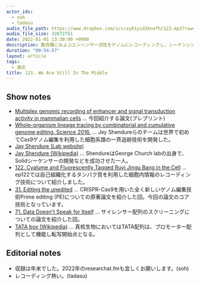 ```yaml
---
actor_ids:
  - soh
  - tadasu
audio_file_path: https://www.dropbox.com/s/ccxy61yid2knefh/123.mp3?raw=1
audio_file_size: 32872751
date: 2022-01-01 13:30:00 +0900
description: 数百種におよぶエンハンサー活性をゲノムにレコーディングし、シーケンシングによって一斉に読み出すテクノロジーについての論文を読みました。
duration: "00:54:57"
layout: article
tags:
  - 論文
title: 123. We Are Still In The Middle
---
```


## Show notes
- [Multiplex genomic recording of enhancer and signal transduction activity in mammalian cells](https://www.biorxiv.org/content/10.1101/2021.11.05.467434v1) ... 今回紹介する論文(プレプリント)
- [Whole-organism lineage tracing by combinatorial and cumulative genome editing. Science 2016.](https://pubmed.ncbi.nlm.nih.gov/27229144/) ... Jey Shendureらのチームは世界で初めてCas9ゲノム編集を利用した細胞系譜の一斉追跡技術を開発した。
- [Jay Shendure (Lab website)](https://shendure-web.gs.washington.edu/)
- [Jay Shendure (Wikipedia)](https://en.wikipedia.org/wiki/Jay_Shendure) ... ShendureはGeorge Church labの出身で、Solidシーケンサーの開発などを成功させた一人。
- [122. Cyalume and Fluorescently Tagged Ruyi Jingu Bang in the Cell](https://researchat.fm/episode/122) ... ep122では自己組織化するタンパク質を利用した細胞内情報のレコーディング技術について紹介しました。
- [31. Editing the unedited](https://researchat.fm/episode/31) ... CRISPR-Cas9を用いた全く新しいゲノム編集技術Prime editing (PE)についての原著論文を紹介した回。今回の論文のコア技術となっています。
- [71. Data Doesn't Speak for Itself](https://researchat.fm/episode/71) ... サイレンサー配列のスクリーニングについての論文を紹介した回。
- [TATA box (Wikipedia)](https://en.wikipedia.org/wiki/TATA_box) ... 真核生物においてはTATA配列は、プロモーター配列として機能し転写開始点となる。
 
## Editorial notes
- 収録は年末でした。2022年のresearchat.fmも宜しくお願いします。(soh)
- レコーディング熱い。(tadasu)
